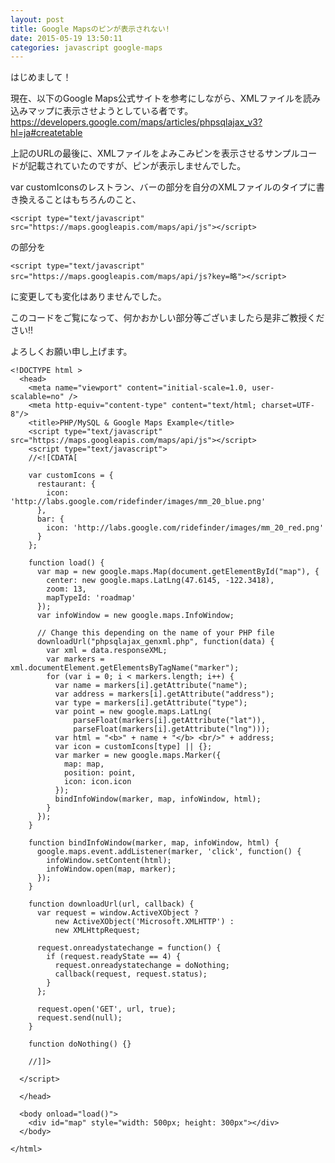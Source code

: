 ```yaml
---
layout: post
title: Google Mapsのピンが表示されない!
date: 2015-05-19 13:50:11
categories: javascript google-maps
---
```

<!-- {% raw %} -->
<p>はじめまして！ </p>

<p>現在、以下のGoogle Maps公式サイトを参考にしながら、XMLファイルを読み込みマップに表示させようとしている者です。 <br>
<a href="https://developers.google.com/maps/articles/phpsqlajax_v3?hl=ja#createtable" rel="nofollow">https://developers.google.com/maps/articles/phpsqlajax_v3?hl=ja#createtable</a> </p>

<p>上記のURLの最後に、XMLファイルをよみこみピンを表示させるサンプルコードが記載されていたのですが、ピンが表示しませんでした。 </p>

<p>var customIconsのレストラン、バーの部分を自分のXMLファイルのタイプに書き換えることはもちろんのこと、 </p>

<pre><code>&lt;script type="text/javascript" src="https://maps.googleapis.com/maps/api/js"&gt;&lt;/script&gt;
</code></pre>

<p>の部分を </p>

<pre><code>&lt;script type="text/javascript" src="https://maps.googleapis.com/maps/api/js?key=略"&gt;&lt;/script&gt;
</code></pre>

<p>に変更しても変化はありませんでした。 </p>

<p>このコードをご覧になって、何かおかしい部分等ございましたら是非ご教授ください!! </p>

<p>よろしくお願い申し上げます。 </p>

<pre><code>&lt;!DOCTYPE html &gt;
  &lt;head&gt;
    &lt;meta name="viewport" content="initial-scale=1.0, user-scalable=no" /&gt;
    &lt;meta http-equiv="content-type" content="text/html; charset=UTF-8"/&gt;
    &lt;title&gt;PHP/MySQL &amp; Google Maps Example&lt;/title&gt;
    &lt;script type="text/javascript" src="https://maps.googleapis.com/maps/api/js"&gt;&lt;/script&gt;
    &lt;script type="text/javascript"&gt;
    //&lt;![CDATA[

    var customIcons = {
      restaurant: {
        icon: 'http://labs.google.com/ridefinder/images/mm_20_blue.png'
      },
      bar: {
        icon: 'http://labs.google.com/ridefinder/images/mm_20_red.png'
      }
    };

    function load() {
      var map = new google.maps.Map(document.getElementById("map"), {
        center: new google.maps.LatLng(47.6145, -122.3418),
        zoom: 13,
        mapTypeId: 'roadmap'
      });
      var infoWindow = new google.maps.InfoWindow;

      // Change this depending on the name of your PHP file
      downloadUrl("phpsqlajax_genxml.php", function(data) {
        var xml = data.responseXML;
        var markers = xml.documentElement.getElementsByTagName("marker");
        for (var i = 0; i &lt; markers.length; i++) {
          var name = markers[i].getAttribute("name");
          var address = markers[i].getAttribute("address");
          var type = markers[i].getAttribute("type");
          var point = new google.maps.LatLng(
              parseFloat(markers[i].getAttribute("lat")),
              parseFloat(markers[i].getAttribute("lng")));
          var html = "&lt;b&gt;" + name + "&lt;/b&gt; &lt;br/&gt;" + address;
          var icon = customIcons[type] || {};
          var marker = new google.maps.Marker({
            map: map,
            position: point,
            icon: icon.icon
          });
          bindInfoWindow(marker, map, infoWindow, html);
        }
      });
    }

    function bindInfoWindow(marker, map, infoWindow, html) {
      google.maps.event.addListener(marker, 'click', function() {
        infoWindow.setContent(html);
        infoWindow.open(map, marker);
      });
    }

    function downloadUrl(url, callback) {
      var request = window.ActiveXObject ?
          new ActiveXObject('Microsoft.XMLHTTP') :
          new XMLHttpRequest;

      request.onreadystatechange = function() {
        if (request.readyState == 4) {
          request.onreadystatechange = doNothing;
          callback(request, request.status);
        }
      };

      request.open('GET', url, true);
      request.send(null);
    }

    function doNothing() {}

    //]]&gt;

  &lt;/script&gt;

  &lt;/head&gt;

  &lt;body onload="load()"&gt;
    &lt;div id="map" style="width: 500px; height: 300px"&gt;&lt;/div&gt;
  &lt;/body&gt;

&lt;/html&gt;
</code></pre>
<!-- {% endraw %} -->
